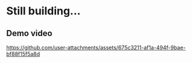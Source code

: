# Still building...

## Demo video
https://github.com/user-attachments/assets/675c3211-af1a-494f-9bae-bf88f15f5a8d

